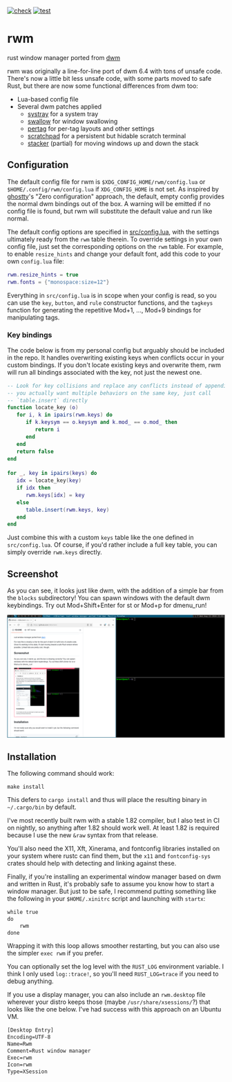 [![check](https://github.com/ntBre/rwm/actions/workflows/check.yml/badge.svg)](https://github.com/ntBre/rwm/actions/workflows/check.yml)
[![test](https://github.com/ntBre/rwm/actions/workflows/test.yml/badge.svg)](https://github.com/ntBre/rwm/actions/workflows/test.yml)

# rwm
rust window manager ported from [dwm](https://dwm.suckless.org/)

rwm was originally a line-for-line port of dwm 6.4 with tons of unsafe code.
There's now a little bit less unsafe code, with some parts moved to safe Rust,
but there are now some functional differences from dwm too:
* Lua-based config file
* Several dwm patches applied
  * [systray](https://dwm.suckless.org/patches/systray/) for a system tray
  * [swallow](https://dwm.suckless.org/patches/swallow/) for window swallowing
  * [pertag](https://dwm.suckless.org/patches/pertag/) for per-tag layouts and other settings
  * [scratchpad](https://dwm.suckless.org/patches/scratchpad/) for a persistent
    but hidable scratch terminal
  * [stacker](https://dwm.suckless.org/patches/stacker/) (partial) for moving
    windows up and down the stack

## Configuration
The default config file for rwm is `$XDG_CONFIG_HOME/rwm/config.lua` or
`$HOME/.config/rwm/config.lua` if `XDG_CONFIG_HOME` is not set. As inspired by
[ghostty](https://ghostty.org/docs)'s "Zero configuration" approach, the
default, empty config provides the normal dwm bindings out of the box. A warning
will be emitted if no config file is found, but rwm will substitute the default
value and run like normal.

The default config options are specified in [src/config.lua](src/config.lua),
with the settings ultimately ready from the `rwm` table therein. To override
settings in your own config file, just set the corresponding options on the
`rwm` table. For example, to enable `resize_hints` and change your default font,
add this code to your own `config.lua` file:

``` lua
rwm.resize_hints = true
rwm.fonts = {"monospace:size=12"}
```

Everything in `src/config.lua` is in scope when your config is read, so you can
use the `key`, `button`, and `rule` constructor functions, and the `tagkeys`
function for generating the repetitive Mod+1, ..., Mod+9 bindings for
manipulating tags.

### Key bindings
The code below is from my personal config but arguably should be included in the
repo. It handles overwriting existing keys when conflicts occur in your custom
bindings. If you don't locate existing keys and overwrite them, rwm will run all
bindings associated with the key, not just the newest one.

``` lua
-- Look for key collisions and replace any conflicts instead of appending. If
-- you actually want multiple behaviors on the same key, just call
-- `table.insert` directly
function locate_key (o)
   for i, k in ipairs(rwm.keys) do
	  if k.keysym == o.keysym and k.mod_ == o.mod_ then
		 return i
	  end
   end
   return false
end

for _, key in ipairs(keys) do
   idx = locate_key(key)
   if idx then
	  rwm.keys[idx] = key
   else
	  table.insert(rwm.keys, key)
   end
end
```

Just combine this with a custom `keys` table like the one defined in
`src/config.lua`. Of course, if you'd rather include a full key table, you can
simply override `rwm.keys` directly.

## Screenshot
As you can see, it looks just like dwm, with the addition of a simple bar from
the `blocks` subdirectory! You can spawn windows with the default dwm
keybindings. Try out Mod+Shift+Enter for st or Mod+p for dmenu_run!

![Screenshot](screenshot.png)

## Installation
The following command should work:

``` shell
make install
```

This defers to `cargo install` and thus will place the resulting binary in
`~/.cargo/bin` by default.

I've most recently built rwm with a stable 1.82 compiler, but I also test in CI
on nightly, so anything after 1.82 should work well. At least 1.82 is required
because I use the new `&raw` syntax from that release.

You'll also need the X11, Xft, Xinerama, and fontconfig libraries installed on
your system where rustc can find them, but the `x11` and `fontconfig-sys` crates
should help with detecting and linking against these.

Finally, if you're installing an experimental window manager based on dwm and
written in Rust, it's probably safe to assume you know how to start a window
manager. But just to be safe, I recommend putting something like the following
in your `$HOME/.xinitrc` script and launching with `startx`:

``` shell
while true
do
	rwm
done
```

Wrapping it with this loop allows smoother restarting, but you can also use the
simpler `exec rwm` if you prefer.

You can optionally set the log level with the `RUST_LOG` environment variable. I
think I only used `log::trace!`, so you'll need `RUST_LOG=trace` if you need to
debug anything.

If you use a display manager, you can also include an `rwm.desktop` file
wherever your distro keeps those (maybe `/usr/share/xsessions/`?) that looks
like the one below. I've had success with this approach on an Ubuntu VM.

``` shell
[Desktop Entry]
Encoding=UTF-8
Name=Rwm
Comment=Rust window manager
Exec=rwm
Icon=rwm
Type=XSession
```

